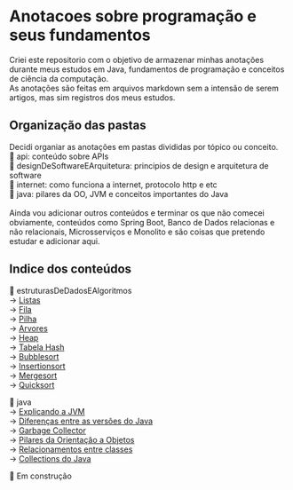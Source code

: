 # Anotacoes sobre programação e seus fundamentos
Criei este repositorio com o objetivo de armazenar minhas anotações durante meus estudos em Java, fundamentos de programação e conceitos de ciência da computação.
<br>
As anotações são feitas em arquivos markdown sem a intensão de serem artigos, mas sim registros dos meus estudos.

## Organização das pastas
Decidi organiar as anotações em pastas divididas por tópico ou conceito.
<br>
:file_folder: api: conteúdo sobre APIs
<br>
:file_folder: designDeSoftwareEArquitetura: principios de design e arquitetura de software
<br>
:file_folder: internet: como funciona a internet, protocolo http e etc
<br>
:file_folder: java: pilares da OO, JVM e conceitos importantes do Java
<br><br>
Ainda vou adicionar outros conteúdos e terminar os que não comecei obviamente, conteúdos como Spring Boot, Banco de Dados relacionas e não relacionais, Microsserviços e Monolito e são coisas que pretendo estudar e adicionar aqui.

## Indice dos conteúdos
:file_folder: estruturasDeDadosEAlgoritmos <br>
-> [Listas](estruturasDeDadosEAlgoritmos/listas.md)<br>
-> [Fila](estruturasDeDadosEAlgoritmos/fila.md)<br>
-> [Pilha](estruturasDeDadosEAlgoritmos/pilha.md)<br>
-> [Arvores](estruturasDeDadosEAlgoritmos/Arvores.md)<br>
-> [Heap](estruturasDeDadosEAlgoritmos/heap.md)<br>
-> [Tabela Hash](estruturasDeDadosEAlgoritmos/tabelaDeDispersao.md)<br>
-> [Bubblesort](estruturasDeDadosEAlgoritmos/algoritmosDeOrdenacao/bubbleSort.md)<br>
-> [Insertionsort](estruturasDeDadosEAlgoritmos/algoritmosDeOrdenacao/insertonSort.md)<br>
-> [Mergesort](estruturasDeDadosEAlgoritmos/algoritmosDeOrdenacao/mergeSort.md)<br>
-> [Quicksort](estruturasDeDadosEAlgoritmos/algoritmosDeOrdenacao/quickSort.md)<br>

:file_folder: java <br>
-> [Explicando a JVM](java/explicandoJVM.md)<br>
-> [Diferenças entre as versões do Java](java/diferencasEntreVersoesJava.md)<br>
-> [Garbage Collector](java/garbageCollector.md)<br>
-> [Pilares da Orientação a Objetos](java/pilaresDaOrientacaoAObjetos.md)<br>
-> [Relacionamentos entre classes](java/relacionamentosEmOO.md)<br>
-> [Collections do Java](java/collectionsJava.md)<br>

:construction: Em construção

